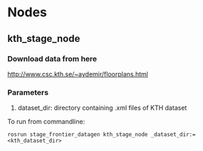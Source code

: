 # Nodes
## kth_stage_node
### Download data from here

http://www.csc.kth.se/~aydemir/floorplans.html

### Parameters
1. dataset_dir: directory containing .xml files of KTH dataset

To run from commandline:
```
rosrun stage_frontier_datagen kth_stage_node _dataset_dir:=<kth_dataset_dir>
```

